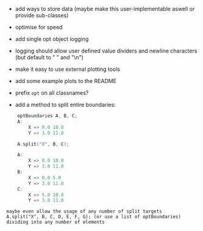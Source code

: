 - add ways to store data (maybe make this user-implementable aswell or provide sub-classes)
- optimise for speed  
- add single opt object logging  
- logging should allow user defined value dividers and newline characters (but default to " " and "\n")  
- make it easy to use external plotting tools
- add some example plots to the README
- prefix `opt` on all classnames?

- add a method to split entire boundaries:
```cpp
    optBoundaries A, B, C;
    A:
        X => 0.0 10.0
        Y => 3.0 11.0

    A.split("X", B, C);

    A:
        X => 0.0 10.0
        Y => 3.0 11.0
    B:
        X => 0.0 5.0
        Y => 3.0 11.0
    C:
        X => 5.0 10.0
        Y => 3.0 11.0
```
    maybe even allow the usage of any number of split targets
    A.split("X", B, C, D, E, F, G); (or use a list of optBoundaries)
    dividing into any number of elements
